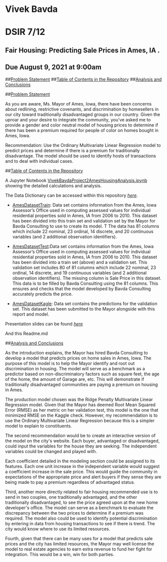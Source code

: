 # Vivek Bavda 

# DSIR 7/12

## Fair Housing: Predicting Sale Prices in Ames, IA .

## Due August 9, 2021 at 9:00am

##[Problem Statement](Problem-Statement)
##[Table of Contents in the Repository](Table-of-Contents-in-the-Repository)
##[Analysis and Conclusions](Analysis-and-Conclusions)

##[Problem Statement](Problem-Statement)

As you are aware, Ms. Mayor of Ames, Iowa, there have been concerns about redlining, restrictive covenants, and discrimination by homesellers in our city toward traditionally disadvantaged groups in our country. Given the uproar and your desire to integrate the community, you've asked me to provide a gender and color neutral model of housing prices to determine if there has been a premium required for people of color on homes bought in Ames, Iowa.


Recommendation: Use the Ordinary Multivariate Linear Regression model to predict prices and determine if there is a premium for traditionally disadvantage. The model should be used to identify hosts of transactions and to deal with individual cases.


##[Table of Contents in the Repository](Table-of-Contents-in-the-Repository)

A Jupyter Notebook [VivekBavdaProject2AmesHousingAnalysis.ipynb](/VivekBavdaProject2AmesHousingAnalysis.ipynb) showing the detailed calculations and analysis.

The Data Dictionary can be accessed within this repository [*here*](./datasets/AmesDataDictionary.docx).

* [AmesDatasetTrain]('./datasets/train.csv'): Data set contains information from the Ames, Iowa Assessor’s Office used in computing assessed values for individual residential properties sold in Ames, IA from 2006 to 2010. This dataset has been divided into this train set and validation set by the Mayor for Bavda Consulting to use to create its model. T The data has 81 columns which include 22 nominal, 23 ordinal, 14 discrete, and 20 continuous variables (and 2 additional observation identifiers). 


* [AmesDatasetTest](./datasets/test.csv):Data set contains information from the Ames, Iowa Assessor’s Office used in computing assessed values for individual residential properties sold in Ames, IA from 2006 to 2010. This dataset has been divided into a train set (above) and a validation set. This validation set includes 80 of 81 columns which include 22 nominal, 23 ordinal, 14 discrete, and 19 continuous variables (and 2 additional observation identifiers). The missing column is Sale Price in this dataset. This data is to be filled by Bavda Consulting using the 81 columns. This ensures and checks that the model developed by Bavda Consulting accurately predicts the price.
    
    
* [AmesDatasetKagle]('./datasets/BavdaFinal.csv'): Data set contains the predictions for the validation set. This dataset has been submitted to the Mayor alongside with this report and model.


Presentation slides can be found [*here*]('/BavdaProject2.pdf)

And this Readme.md



##[Analysis and Conclusions](Analysis-and-Conclusions)

As the introduction explains, the Mayor has hired Bavda Consulting to develop a model that predicts prices on home sales in Ames, Iowa. The purpose of this model is to help the Mayor identify and root out discrimination in housing. The model will serve as a benchmark as a predictor based on non-discriminatory factors such as square feet, the age of the home, the amount of Garage are, etc. This will demonstrate if traditionally disadvantaged communities are paying a premium on housing in Ames. 

The production model chosen was the Ridge Penalty Multivariate Linear Regression model. Given that the Mayor has deemed Root Mean Squared Error (RMSE) as her metric on her validation test, this model is the one that minimized RMSE on the Kaggle check. However, my recommendation is to use the Ordinary Multivariate Linear Regression because this is a simpler model to explain to constituents.


The second recommendation would be to create an interactive version of the model on the city's website. Each buyer, advantaged or disadvantaged, could input the variables for the house they are seeking. The independent variables could be changed and played with. 


Each coefficient detailed in the modeling section could be assigned to its features.  Each one unit increase in the independent variable would suggest a coefficient increase in the sale price. This would guide the community in expectations of the appropriate price and alert buyers if they sense they are being made to pay a premium regardless of advantaged status.


Third, another more directly related to fair housing recommended use is to send in two couples, one traditionally advantaged, and the other traditionally disadvantaged, to see the price agreed upon at the new home developer's office. The model can serve as a benchmark to evaluate the discrepancy between the two prices to determine if a premium was required. The model also could be used to identify potential discrimination by entering in data from housing transactions to see if there is trend. The city would know where to use its limited resources.

Fourth, given that there can be many uses for a model that predicts sale prices and the city has limited resources, the Mayor may well license the model to real estate agencies to earn extra revenue to fund her fight for integration. This would be a win, win for both parties.


